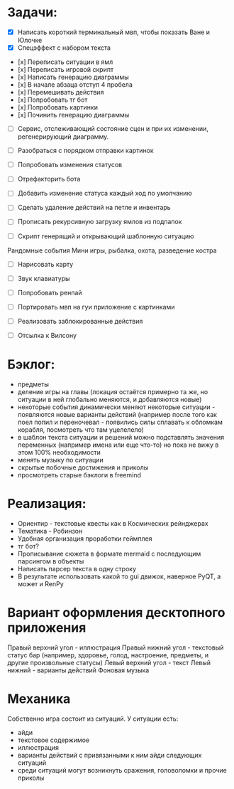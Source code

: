 # Задачи:
- [x] Написать короткий терминальный мвп, чтобы показать Ване и Юлочке
- [x] Спецэффект с набором текста
- [х] Переписать ситуации в ямл
- [х] Переписать игровой скрипт
- [х] Написать генерацию диаграммы
- [х] В начале абзаца отступ 4 пробела
- [х] Перемешивать действия
- [х] Попробовать тг бот
- [х] Попробовать картинки
- [х] Починить генерацию диаграммы

- [ ] Сервис, отслеживающий состояние сцен и при их изменении, регенерирующий диаграмму.
- [ ] Разобраться с порядком отправки картинок
- [ ] Попробовать изменения статусов
- [ ] Отрефакторить бота
- [ ] Добавить изменение статуса каждый ход по умолчанию

- [ ] Сделать удаление действий на петле и инвентарь

- [ ] Прописать рекурсивную загрузку ямлов из подпапок
- [ ] Скрипт генерящий и открывающий шаблонную ситуацию

Рандомные события
Мини игры, рыбалка, охота, разведение костра


- [ ] Нарисовать карту

- [ ] Звук клавиатуры
- [ ] Попробовать ренпай
- [ ] Портировать мвп на гуи приложение с картинками
- [ ] Реализовать заблокированные действия
- [ ] Отсылка к Вилсону

# Бэклог:
- предметы
- деление игры на главы (локация остаётся примерно та же, но ситуации в ней глобально меняются, и добавляются новые)
- некоторые события динамически меняют некоторые ситуации - появляются новые варианты действий (например после того как поел попил и переночевал - появились силы сплавать к обломкам корабля, посмотреть что там уцелелело)
- в шаблон текста ситуации и решений можно подставлять значения переменных (например имена или еще что-то) но пока не вижу в этом 100% необходимости
- менять музыку по ситуации
- скрытые побочные достижения и приколы
- просмотреть старые бэклоги в freemind

# Реализация:
- Ориентир - текстовые квесты как в Космических рейнджерах
- Тематика - Робинзон
- Удобная организация проработки геймплея
- тг бот?
- Прописывание сюжета в формате mermaid с последующим парсингом в объекты
- Написать парсер текста в одну строку
- В результате использовать какой то gui движок, наверное PyQT, а может и RenPy

# Вариант оформления десктопного приложения
Правый верхний угол - иллюстрация
Правый нижний угол - текстовый статус бар (например, здоровье, голод, настроение, предметы, и другие произвольные статусы)
Левый верхний угол - текст
Левый нижний - варианты действий
Фоновая музыка

# Механика
Собственно игра состоит из ситуаций.
У ситуации есть: 
- айди
- текстовое содержимое
- иллюстрация
- варианты действий с привязанными к ним айди следующих ситуаций
- среди ситуаций могут возникнуть сражения, головоломки и прочие приколы